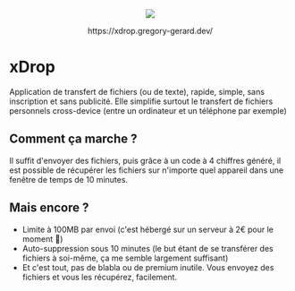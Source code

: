 <div align="center">
    <img src="https://user-images.githubusercontent.com/56580353/123561797-d3a2b500-d7aa-11eb-928b-8adb1b89e51d.png">
    <p>https://xdrop.gregory-gerard.dev/</p>
</div>

# xDrop

Application de transfert de fichiers (ou de texte), rapide, simple, sans inscription et sans publicité. Elle simplifie surtout le transfert de fichiers personnels cross-device (entre un ordinateur et un téléphone par exemple)

## Comment ça marche ?

Il suffit d'envoyer des fichiers, puis grâce à un code à 4 chiffres généré, il est possible de récupérer les fichiers sur n'importe quel appareil dans une fenêtre de temps de 10 minutes.

## Mais encore ?

- Limite à 100MB par envoi (c'est hébergé sur un serveur à 2€ pour le moment 🤫)
- Auto-suppression sous 10 minutes (le but étant de se transférer des fichiers à soi-même, ça me semble largement suffisant)
- Et c'est tout, pas de blabla ou de premium inutile. Vous envoyez des fichiers et vous les récupérez, facilement.
